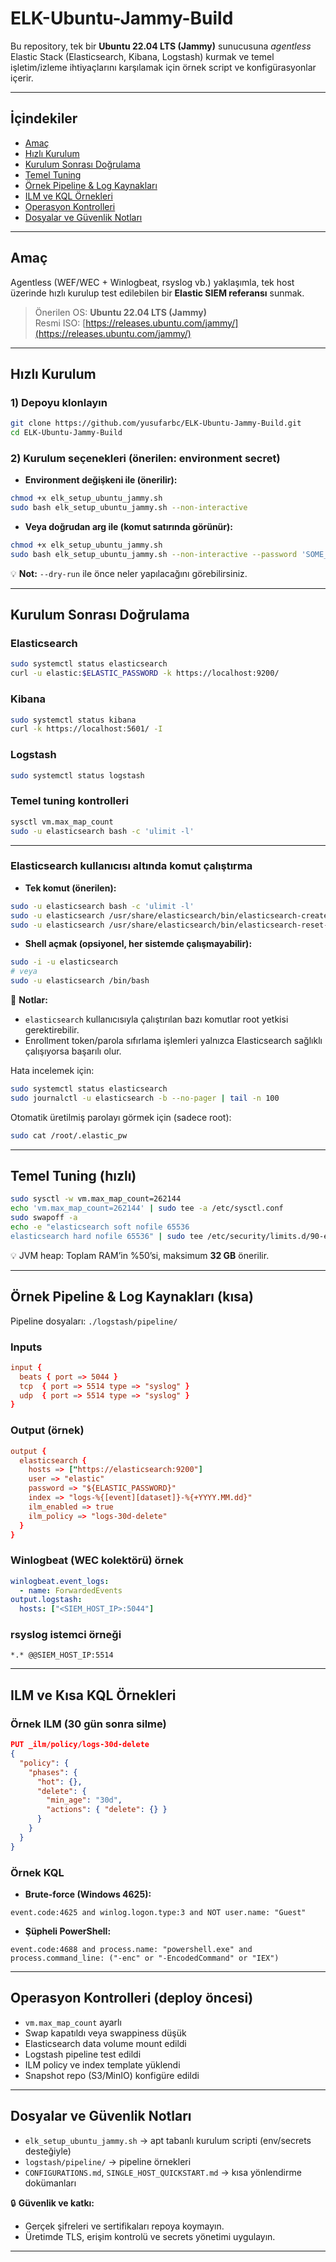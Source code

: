 # ELK-Ubuntu-Jammy-Build

Bu repository, tek bir **Ubuntu 22.04 LTS (Jammy)** sunucusuna *agentless* Elastic Stack (Elasticsearch, Kibana, Logstash) kurmak ve temel işletim/izleme ihtiyaçlarını karşılamak için örnek script ve konfigürasyonlar içerir.

---

## İçindekiler

- [Amaç](#amaç)  
- [Hızlı Kurulum](#hızlı-kurulum)  
- [Kurulum Sonrası Doğrulama](#kurulum-sonrası-doğrulama)  
- [Temel Tuning](#temel-tuning-hızlı)  
- [Örnek Pipeline & Log Kaynakları](#örnek-pipeline--log-kaynakları-kısa)  
- [ILM ve KQL Örnekleri](#ilm-ve-kısa-kql-örnekleri)  
- [Operasyon Kontrolleri](#operasyon-kontrolleri-deploy-öncesi)  
- [Dosyalar ve Güvenlik Notları](#dosyalar-ve-güvenlik-notları)  

---

## Amaç

Agentless (WEF/WEC + Winlogbeat, rsyslog vb.) yaklaşımla, tek host üzerinde hızlı kurulup test edilebilen bir **Elastic SIEM referansı** sunmak.

> Önerilen OS: **Ubuntu 22.04 LTS (Jammy)**  
> Resmi ISO: [https://releases.ubuntu.com/jammy/](https://releases.ubuntu.com/jammy/)

---

## Hızlı Kurulum

### 1) Depoyu klonlayın
```bash
git clone https://github.com/yusufarbc/ELK-Ubuntu-Jammy-Build.git
cd ELK-Ubuntu-Jammy-Build
```

### 2) Kurulum seçenekleri (önerilen: environment secret)

- **Environment değişkeni ile (önerilir):**
```bash
chmod +x elk_setup_ubuntu_jammy.sh
sudo bash elk_setup_ubuntu_jammy.sh --non-interactive
```

- **Veya doğrudan arg ile (komut satırında görünür):**
```bash
chmod +x elk_setup_ubuntu_jammy.sh
sudo bash elk_setup_ubuntu_jammy.sh --non-interactive --password 'SOME_STRONG_PW'
```

💡 **Not:** `--dry-run` ile önce neler yapılacağını görebilirsiniz.

---

## Kurulum Sonrası Doğrulama

### Elasticsearch
```bash
sudo systemctl status elasticsearch
curl -u elastic:$ELASTIC_PASSWORD -k https://localhost:9200/
```

### Kibana
```bash
sudo systemctl status kibana
curl -k https://localhost:5601/ -I
```

### Logstash
```bash
sudo systemctl status logstash
```

### Temel tuning kontrolleri
```bash
sysctl vm.max_map_count
sudo -u elasticsearch bash -c 'ulimit -l'
```

---

### Elasticsearch kullanıcısı altında komut çalıştırma

- **Tek komut (önerilen):**
```bash
sudo -u elasticsearch bash -c 'ulimit -l'
sudo -u elasticsearch /usr/share/elasticsearch/bin/elasticsearch-create-enrollment-token -s kibana
sudo -u elasticsearch /usr/share/elasticsearch/bin/elasticsearch-reset-password -u elastic -s -b
```

- **Shell açmak (opsiyonel, her sistemde çalışmayabilir):**
```bash
sudo -i -u elasticsearch
# veya
sudo -u elasticsearch /bin/bash
```

🔎 **Notlar:**  
- `elasticsearch` kullanıcısıyla çalıştırılan bazı komutlar root yetkisi gerektirebilir.  
- Enrollment token/parola sıfırlama işlemleri yalnızca Elasticsearch sağlıklı çalışıyorsa başarılı olur.  

Hata incelemek için:
```bash
sudo systemctl status elasticsearch
sudo journalctl -u elasticsearch -b --no-pager | tail -n 100
```

Otomatik üretilmiş parolayı görmek için (sadece root):
```bash
sudo cat /root/.elastic_pw
```

---

## Temel Tuning (hızlı)

```bash
sudo sysctl -w vm.max_map_count=262144
echo 'vm.max_map_count=262144' | sudo tee -a /etc/sysctl.conf
sudo swapoff -a
echo -e "elasticsearch soft nofile 65536
elasticsearch hard nofile 65536" | sudo tee /etc/security/limits.d/90-elasticsearch.conf
```

💡 JVM heap: Toplam RAM’in %50’si, maksimum **32 GB** önerilir.

---

## Örnek Pipeline & Log Kaynakları (kısa)

Pipeline dosyaları: `./logstash/pipeline/`

### Inputs
```conf
input {
  beats { port => 5044 }
  tcp  { port => 5514 type => "syslog" }
  udp  { port => 5514 type => "syslog" }
}
```

### Output (örnek)
```conf
output {
  elasticsearch {
    hosts => ["https://elasticsearch:9200"]
    user => "elastic"
    password => "${ELASTIC_PASSWORD}"
    index => "logs-%{[event][dataset]}-%{+YYYY.MM.dd}"
    ilm_enabled => true
    ilm_policy => "logs-30d-delete"
  }
}
```

### Winlogbeat (WEC kolektörü) örnek
```yaml
winlogbeat.event_logs:
  - name: ForwardedEvents
output.logstash:
  hosts: ["<SIEM_HOST_IP>:5044"]
```

### rsyslog istemci örneği
```
*.* @@SIEM_HOST_IP:5514
```

---

## ILM ve Kısa KQL Örnekleri

### Örnek ILM (30 gün sonra silme)
```json
PUT _ilm/policy/logs-30d-delete
{
  "policy": {
    "phases": {
      "hot": {},
      "delete": {
        "min_age": "30d",
        "actions": { "delete": {} }
      }
    }
  }
}
```

### Örnek KQL
- **Brute-force (Windows 4625):**
```
event.code:4625 and winlog.logon.type:3 and NOT user.name: "Guest"
```

- **Şüpheli PowerShell:**
```
event.code:4688 and process.name: "powershell.exe" and process.command_line: ("-enc" or "-EncodedCommand" or "IEX")
```

---

## Operasyon Kontrolleri (deploy öncesi)

- `vm.max_map_count` ayarlı  
- Swap kapatıldı veya swappiness düşük  
- Elasticsearch data volume mount edildi  
- Logstash pipeline test edildi  
- ILM policy ve index template yüklendi  
- Snapshot repo (S3/MinIO) konfigüre edildi  

---

## Dosyalar ve Güvenlik Notları

- `elk_setup_ubuntu_jammy.sh` → apt tabanlı kurulum scripti (env/secrets desteğiyle)  
- `logstash/pipeline/` → pipeline örnekleri  
- `CONFIGURATIONS.md`, `SINGLE_HOST_QUICKSTART.md` → kısa yönlendirme dokümanları  

🔒 **Güvenlik ve katkı:**  
- Gerçek şifreleri ve sertifikaları repoya koymayın.  
- Üretimde TLS, erişim kontrolü ve secrets yönetimi uygulayın.  

---
